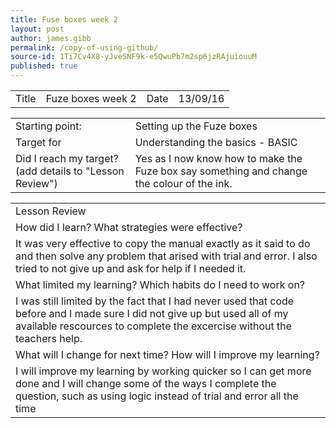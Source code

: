 ```yaml
---
title: Fuse boxes week 2
layout: post
author: james.gibb
permalink: /copy-of-using-github/
source-id: 1Ti7Cv4X8-yJveSNF9k-e5QwuPb7m2sp6jzRAjuiouuM
published: true
---
```

<table>
  <tr>
    <td>Title</td>
    <td>Fuze boxes week 2</td>
    <td>Date</td>
    <td>13/09/16</td>
  </tr>
</table>


<table>
  <tr>
    <td>Starting point:</td>
    <td>Setting up the Fuze boxes </td>
  </tr>
  <tr>
    <td>Target for </td>
    <td>Understanding the basics - BASIC</td>
  </tr>
  <tr>
    <td>Did I reach my target? 
(add details to "Lesson Review")</td>
    <td>Yes as I now know how to make the Fuze box say something and change the colour of the ink.</td>
  </tr>
</table>


<table>
  <tr>
    <td>Lesson Review</td>
  </tr>
  <tr>
    <td>How did I learn? What strategies were effective? </td>
  </tr>
  <tr>
    <td>It was very effective to copy the manual exactly as it said to do and then solve any problem that arised with trial and error. I also tried to not give up and ask for help if I needed it.</td>
  </tr>
  <tr>
    <td>What limited my learning? Which habits do I need to work on? </td>
  </tr>
  <tr>
    <td>I was still limited by the fact that I had never used that code before and I made sure I did not give up but used all of my available rescources to complete the excercise without the teachers help.</td>
  </tr>
  <tr>
    <td>What will I change for next time? How will I improve my learning?</td>
  </tr>
  <tr>
    <td>I will improve my learning by working quicker so I can get more done and I will change some of the ways I complete the question, such as using logic instead of trial and error all the time </td>
  </tr>
</table>


